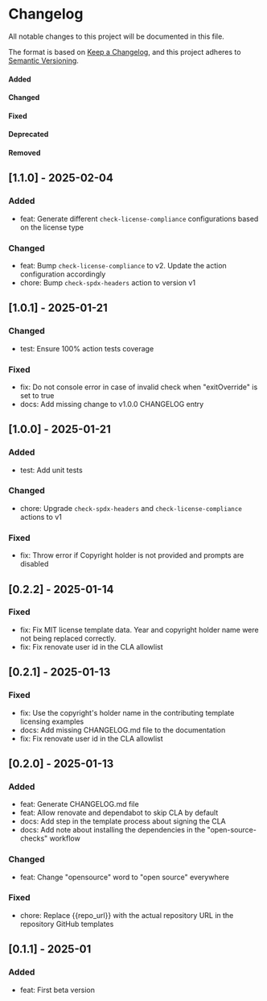 # Changelog

All notable changes to this project will be documented in this file.

The format is based on [Keep a Changelog](https://keepachangelog.com/en/1.0.0/),
and this project adheres to [Semantic Versioning](https://semver.org/spec/v2.0.0.html).

#### Added
#### Changed
#### Fixed
#### Deprecated
#### Removed


## [1.1.0] - 2025-02-04

### Added

* feat: Generate different `check-license-compliance` configurations based on the license type

### Changed

* feat: Bump `check-license-compliance` to v2. Update the action configuration accordingly
* chore: Bump `check-spdx-headers` action to version v1

## [1.0.1] - 2025-01-21

### Changed

* test: Ensure 100% action tests coverage

### Fixed

* fix: Do not console error in case of invalid check when "exitOverride" is set to true
* docs: Add missing change to v1.0.0 CHANGELOG entry


## [1.0.0] - 2025-01-21

### Added

* test: Add unit tests

### Changed

* chore: Upgrade `check-spdx-headers` and `check-license-compliance` actions to v1

### Fixed

* fix: Throw error if Copyright holder is not provided and prompts are disabled

## [0.2.2] - 2025-01-14

### Fixed

* fix: Fix MIT license template data. Year and copyright holder name were not being replaced correctly.
* fix: Fix renovate user id in the CLA allowlist

## [0.2.1] - 2025-01-13

### Fixed

* fix: Use the copyright's holder name in the contributing template licensing examples
* docs: Add missing CHANGELOG.md file to the documentation
* fix: Fix renovate user id in the CLA allowlist

## [0.2.0] - 2025-01-13

### Added

* feat: Generate CHANGELOG.md file
* feat: Allow renovate and dependabot to skip CLA by default
* docs: Add step in the template process about signing the CLA
* docs: Add note about installing the dependencies in the "open-source-checks" workflow

### Changed

* feat: Change "opensource" word to "open source" everywhere

### Fixed

* chore: Replace {{repo_url}} with the actual repository URL in the repository GitHub templates

## [0.1.1] - 2025-01

### Added

* feat: First beta version
